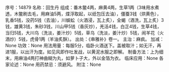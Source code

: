 序号：14879
名称：回生丹
组成：番木鳖4两，麻黄4两，生草1两（3味用水煮透，木鳖刷去毛，用麻油5两，煠浮取起，以纸包压去油），僵蚕3钱（烘黄色），乳香5钱，没药5钱（去油），川蜈蚣（火酒浸，瓦上炙），全蝎（酒洗，瓦上炙）3钱，雄黄3钱，朱砂3钱，川山甲5钱（香灰炒），羌活4钱，白芷4钱，生草4钱，当归5钱，大川乌（洗淡，姜汁炒）5钱，草乌（洗淡，姜汁炒）5钱，闹羊花（火酒炒）5钱，虎骨1两（羊油炙酥）。
出处：《串雅补》卷一。
主治：麻疯。
加减：None
功效：None
用法用量：每服5分，临卧火酒送下。盖被取汁；如无汗，再进1服，以出汗为度。如见风即作吐发战，以黄泥水服之即解。
制备方法：上为细末，用麻油4两打神曲糊为丸，如萝卜子大，外以金箔为衣。
临床应用：None
各家论述：None
用药禁忌：须避风。
附注：None
